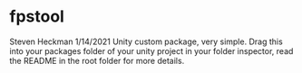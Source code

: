 # fpstool
Steven Heckman 1/14/2021
Unity custom package, very simple. Drag this into your packages folder of your unity project in your folder inspector, read the README in the root folder for more details.

